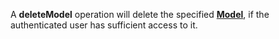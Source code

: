 A **deleteModel** operation will delete the specified [**Model**](#tag/models), if the authenticated user has sufficient access to it.

